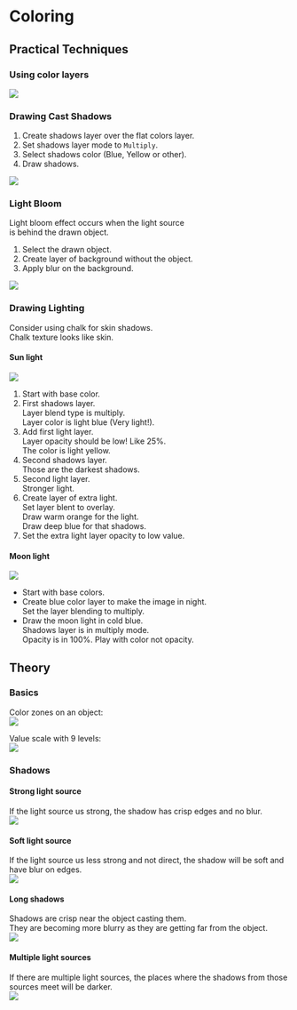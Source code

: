 # Coloring

## Practical Techniques

### Using color layers
![](img/using_color_layer.PNG)

### Drawing Cast Shadows

1. Create shadows layer over the flat colors layer.  
2. Set shadows layer mode to `Multiply`.  
3. Select shadows color (Blue, Yellow or other).  
4. Draw shadows.

![](img/cast_shadows.JPG)


### Light Bloom
Light bloom effect occurs when the light source  
is behind the drawn object. 

1. Select the drawn object.
2. Create layer of background without the object.    
3. Apply blur on the background.

![](img/light_bloom.JPG)

### Drawing Lighting

Consider using chalk for skin shadows.  
Chalk texture looks like skin.  

#### Sun light
![](img/sun_light.JPG)

1. Start with base color.  
2. First shadows layer.  
   Layer blend type is multiply.  
   Layer color is light blue (Very light!).  
3. Add first light layer.  
   Layer opacity should be low! Like 25%.  
   The color is light yellow.  
4. Second shadows layer.  
   Those are the darkest shadows. 
5. Second light layer.  
   Stronger light.  
6. Create layer of extra light.  
   Set layer blent to overlay.    
   Draw warm orange for the light.  
   Draw deep blue for that shadows.  
7. Set the extra light layer opacity to low value.  


#### Moon light

![](img/moon_light.JPG)

* Start with base colors.  
* Create blue color layer to make the image in night.  
  Set the layer blending to multiply.  
* Draw the moon light in cold blue.  
  Shadows layer is in multiply mode.  
  Opacity is in 100%. Play with color not opacity.    



## Theory

### Basics
Color zones on an object:  
![](img/object_color_zones.jpg)

Value scale with 9 levels:   
![](img/value_scale_9_steps.jpg)

### Shadows

#### Strong light source
If the light source us strong, the shadow has crisp edges and no blur.  
![](img/crisp_shadow.JPG)

#### Soft light source
If the light source us less strong and not direct, the shadow will be soft and have blur on edges.  
![](img/soft_shadow.JPG)

#### Long shadows
Shadows are crisp near the object casting them.  
They are becoming more blurry as they are getting far from the object.  
![](img/shadow_distance.JPG)

#### Multiple light sources
If there are multiple light sources, the places
where the shadows from those sources meet will be  darker.    
![](img/multiple_lights.JPG)